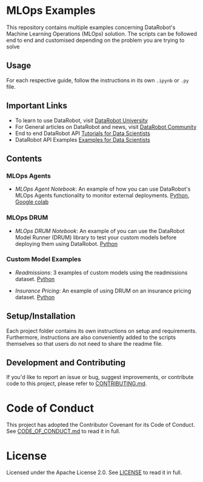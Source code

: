 # MLOps Examples

This repository contains multiple examples concerning DataRobot's Machine Learning Operations (MLOps) solution. The scripts can be followed end to end and customised depending on the problem you are trying to solve

## Usage

For each respective guide, follow the instructions in its own `.ipynb` or `.py` file.

## Important Links

- To learn to use DataRobot, visit [DataRobot University](https://university.datarobot.com/)
- For General articles on DataRobot and news, visit [DataRobot Community](https://community.datarobot.com/)
- End to end DataRobot API [Tutorials for Data Scientists](https://github.com/datarobot-community/tutorials-for-data-scientists)
- DataRobot API Examples [Examples for Data Scientists](https://github.com/datarobot-community/examples-for-data-scientists)

## Contents

### MLOps Agents
- *MLOps Agent Notebook*: An example of how you can use DataRobot's MLOps Agents functionality to monitor external deployments. [Python](https://github.com/datarobot-community/mlops-examples/tree/master/MLOps%20Agent), [Google colab](https://colab.research.google.com/drive/1fS_sy2L96PsHHpSJRGst2ZzNILyIWAbb?usp=sharing#scrollTo=4MHiEsQX8dTP)

### MLOps DRUM
- *MLOps DRUM Notebook*: An example of you can use the DataRobot Model Runner (DRUM) library to test your custom models before deploying them using DataRobot. [Python](https://github.com/datarobot-community/mlops-examples/tree/master/MLOps%20DRUM)

### Custom Model Examples
- *Readmissions*: 3 examples of custom models  using the readmissions dataset. [Python](https://github.com/datarobot-community/mlops-examples/tree/master/Custom%20Models%20Examples/Readmissions)

- *Insurance Pricing*: An example of using DRUM on an insurance pricing dataset. [Python](https://github.com/datarobot-community/mlops-examples/tree/master/Custom%20Model%20Examples/Insurance%20Pricing)

## Setup/Installation

Each project folder contains its own instructions on setup and requirements. Furthermore, instructions are also conveniently added to the scripts themselves so that users do not need to share the readme file.

## Development and Contributing

If you'd like to report an issue or bug, suggest improvements, or contribute code to this project, please refer to [CONTRIBUTING.md](CONTRIBUTING.md).


# Code of Conduct

This project has adopted the Contributor Covenant for its Code of Conduct. 
See [CODE_OF_CONDUCT.md](CODE_OF_CONDUCT.md) to read it in full.

# License

Licensed under the Apache License 2.0. 
See [LICENSE](LICENSE) to read it in full.


